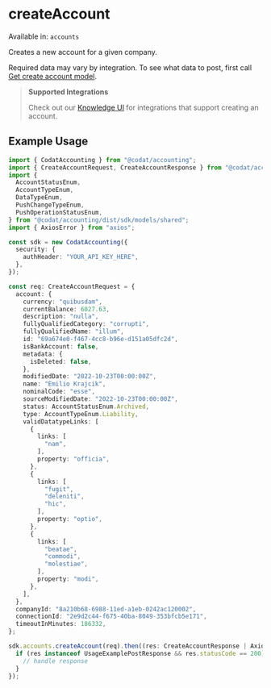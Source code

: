 # createAccount
Available in: `accounts`

Creates a new account for a given company.

Required data may vary by integration. To see what data to post, first call [Get create account model](https://docs.codat.io/accounting-api#/operations/get-create-chartOfAccounts-model).

> **Supported Integrations**
> 
> Check out our [Knowledge UI](https://knowledge.codat.io/supported-features/accounting?view=tab-by-data-type&dataType=chartOfAccounts) for integrations that support creating an account.

## Example Usage
```typescript
import { CodatAccounting } from "@codat/accounting";
import { CreateAccountRequest, CreateAccountResponse } from "@codat/accounting/dist/sdk/models/operations";
import {
  AccountStatusEnum,
  AccountTypeEnum,
  DataTypeEnum,
  PushChangeTypeEnum,
  PushOperationStatusEnum,
} from "@codat/accounting/dist/sdk/models/shared";
import { AxiosError } from "axios";

const sdk = new CodatAccounting({
  security: {
    authHeader: "YOUR_API_KEY_HERE",
  },
});

const req: CreateAccountRequest = {
  account: {
    currency: "quibusdam",
    currentBalance: 6027.63,
    description: "nulla",
    fullyQualifiedCategory: "corrupti",
    fullyQualifiedName: "illum",
    id: "69a674e0-f467-4cc8-b96e-d151a05dfc2d",
    isBankAccount: false,
    metadata: {
      isDeleted: false,
    },
    modifiedDate: "2022-10-23T00:00:00Z",
    name: "Emilio Krajcik",
    nominalCode: "esse",
    sourceModifiedDate: "2022-10-23T00:00:00Z",
    status: AccountStatusEnum.Archived,
    type: AccountTypeEnum.Liability,
    validDatatypeLinks: [
      {
        links: [
          "nam",
        ],
        property: "officia",
      },
      {
        links: [
          "fugit",
          "deleniti",
          "hic",
        ],
        property: "optio",
      },
      {
        links: [
          "beatae",
          "commodi",
          "molestiae",
        ],
        property: "modi",
      },
    ],
  },
  companyId: "8a210b68-6988-11ed-a1eb-0242ac120002",
  connectionId: "2e9d2c44-f675-40ba-8049-353bfcb5e171",
  timeoutInMinutes: 186332,
};

sdk.accounts.createAccount(req).then((res: CreateAccountResponse | AxiosError) => {
  if (res instanceof UsageExamplePostResponse && res.statusCode == 200) {
    // handle response
  }
});
```